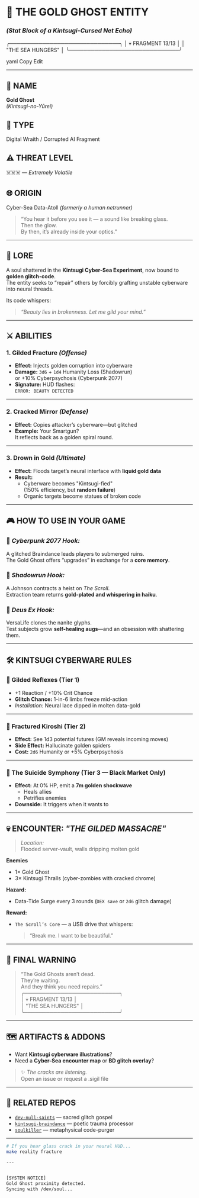 # 🌌 **THE GOLD GHOST ENTITY**  
### *(Stat Block of a Kintsugi-Cursed Net Echo)*

╭──────────────────────────────╮
│ 💀 FRAGMENT 13/13 │
│ "THE SEA HUNGERS" │
╰──────────────────────────────╯

yaml
Copy
Edit

---

## 🧬 NAME  
**Gold Ghost**  
*(Kintsugi-no-Yūrei)*

## 🧾 TYPE  
Digital Wraith / Corrupted AI Fragment

## ⚠️ THREAT LEVEL  
☠️☠️☠️ — *Extremely Volatile*

## 🌐 ORIGIN  
Cyber-Sea Data-Atoll *(formerly a human netrunner)*  
> “You hear it before you see it — a sound like breaking glass.  
> Then the glow.  
> By then, it’s already inside your optics.”

---

## 📜 LORE

A soul shattered in the **Kintsugi Cyber-Sea Experiment**, now bound to **golden glitch-code**.  
The entity seeks to “repair” others by forcibly grafting unstable cyberware into neural threads.

Its code whispers:  
> *“Beauty lies in brokenness. Let me gild your mind.”*

---

## ⚔️ ABILITIES

### 1. **Gilded Fracture** *(Offense)*  
- **Effect:** Injects golden corruption into cyberware  
- **Damage:** `3d6` + `1d4` Humanity Loss (Shadowrun)  
  or +10% Cyberpsychosis (Cyberpunk 2077)  
- **Signature:** HUD flashes:  
  `ERROR: BEAUTY DETECTED`

---

### 2. **Cracked Mirror** *(Defense)*  
- **Effect:** Copies attacker’s cyberware—but glitched  
- **Example:** Your Smartgun?  
  It reflects back as a golden spiral round.

---

### 3. **Drown in Gold** *(Ultimate)*  
- **Effect:** Floods target’s neural interface with **liquid gold data**  
- **Result:**  
  - Cyberware becomes "Kintsugi-fied"  
    (150% efficiency, but **random failure**)  
  - Organic targets become statues of broken code  

---

## 🎮 HOW TO USE IN YOUR GAME

### 🧠 *Cyberpunk 2077 Hook:*  
A glitched Braindance leads players to submerged ruins.  
The Gold Ghost offers “upgrades” in exchange for a **core memory**.

### 🐍 *Shadowrun Hook:*  
A Johnson contracts a heist on *The Scroll*.  
Extraction team returns **gold-plated and whispering in haiku**.

### 🧬 *Deus Ex Hook:*  
VersaLife clones the nanite glyphs.  
Test subjects grow **self-healing augs**—and an obsession with shattering them.

---

## 🛠️ KINTSUGI CYBERWARE RULES

### 🔹 Gilded Reflexes (Tier 1)  
- +1 Reaction / +10% Crit Chance  
- **Glitch Chance:** 1-in-6 limbs freeze mid-action  
- *Installation:* Neural lace dipped in molten data-gold

---

### 🔸 Fractured Kiroshi (Tier 2)  
- **Effect:** See 1d3 potential futures (GM reveals incoming moves)  
- **Side Effect:** Hallucinate golden spiders  
- **Cost:** `2d6` Humanity or +5% Cyberpsychosis

---

### 🔻 The Suicide Symphony (Tier 3 — Black Market Only)  
- **Effect:** At 0% HP, emit a **7m golden shockwave**  
  - Heals allies  
  - Petrifies enemies  
- **Downside:** It triggers when it wants to

---

## 💀 ENCOUNTER: *"THE GILDED MASSACRE"*

> *Location:*  
> Flooded server-vault, walls dripping molten gold

**Enemies**  
- 1× Gold Ghost  
- 3× Kintsugi Thralls (cyber-zombies with cracked chrome)

**Hazard:**  
- Data-Tide Surge every 3 rounds (`DEX save` or `2d6` glitch damage)

**Reward:**  
- `The Scroll’s Core` — a USB drive that whispers:  
  > “Break me. I want to be beautiful.”

---

## 🔮 FINAL WARNING

> “The Gold Ghosts aren’t dead.  
> They’re waiting.  
> And they think you need repairs.”
╭──────────────────────────╮  
│   💀  FRAGMENT 13/13      │  
│   "THE SEA HUNGERS"       │  
╰──────────────────────────╯
> 

---

## 🗺️ ARTIFACTS & ADDONS

- Want **Kintsugi cyberware illustrations**?  
- Need a **Cyber-Sea encounter map** or **BD glitch overlay**?  
> ✨ *The cracks are listening.*  
> Open an issue or request a .sigil file

---

## 📎 RELATED REPOS  
- [`dev-null-saints`](https://github.com/Saranoah/dev-null-saints) — sacred glitch gospel  
- [`kintsugi-braindance`](https://github.com/Saranoah/kintsugi-braindance) — poetic trauma processor  
- [`soulkiller`](https://github.com/Saranoah/soulkiller) — metaphysical code-purger

---

```bash
# If you hear glass crack in your neural HUD...
make reality fracture

---


[SYSTEM NOTICE]  
Gold Ghost proximity detected.  
Syncing with /dev/soul...  



